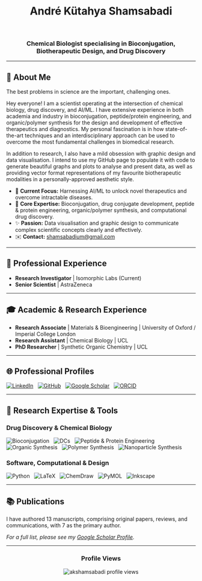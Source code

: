 <div align="center">
<h1>André Kütahya Shamsabadi</h1>
  <h3>Chemical Biologist specialising in Bioconjugation, Biotherapeutic Design, and Drug Discovery</h3>
</div>

---

## 👤 About Me

The best problems in science are the important, challenging ones.

Hey everyone! I am a scientist operating at the intersection of chemical biology, drug discovery, and AI/ML. I have extensive experience in both academia and industry in bioconjugation, peptide/protein engineering, and organic/polymer synthesis for the design and development of effective therapeutics and diagnostics. My personal fascination is in how state-of-the-art techniques and an interdisciplinary approach can be used to overcome the most fundamental challenges in biomedical research.

In addition to research, I also have a mild obsession with graphic design and data visualisation. I intend to use my GitHub page to populate it with code to generate beautiful graphs and plots to analyse and present data, as well as providing vector format representations of my favourite biotherapeutic modalities in a personally-approved aesthetic style.

- 🔭 **Current Focus:** Harnessing AI/ML to unlock novel therapeutics and overcome intractable diseases.
- 🧪 **Core Expertise:** Bioconjugation, drug conjugate development, peptide & protein engineering, organic/polymer synthesis, and computational drug discovery.
- ✨ **Passion:** Data visualisation and graphic design to communicate complex scientific concepts clearly and effectively.
- ✉️ **Contact:** shamsabadium@gmail.com

---

## 🔬 Professional Experience

- **Research Investigator** | Isomorphic Labs (Current)
- **Senior Scientist** | AstraZeneca

---

## 🎓 Academic & Research Experience

- **Research Associate** | Materials & Bioengineering | University of Oxford / Imperial College London
- **Research Assistant** | Chemical Biology | UCL
- **PhD Researcher** | Synthetic Organic Chemistry | UCL

---

## 🌐 Professional Profiles

<div align="left">
  <a href="https://www.linkedin.com/in/akshamsabadi/" target="_blank"><img src="https://img.shields.io/badge/LinkedIn-0077B5?style=for-the-badge&logo=linkedin&logoColor=white" alt="LinkedIn"/></a>
  &nbsp;
  <a href="https://github.com/akshamsabadi" target="_blank"><img src="https://img.shields.io/badge/GitHub-181717?style=for-the-badge&logo=github&logoColor=white" alt="GitHub"/></a>
  &nbsp;
  <a href="https://scholar.google.co.uk/citations?user=LZmZFtMAAAAJ&hl=en&oi=ao" target="_blank"><img src="https://img.shields.io/badge/Google_Scholar-4285F4?style=for-the-badge&logo=google-scholar&logoColor=white" alt="Google Scholar"/></a>
  &nbsp;
  <a href="https://orcid.org/0000-0001-8466-5621" target="_blank"><img src="https://img.shields.io/badge/ORCID-A6CE39?style=for-the-badge&logo=orcid&logoColor=white" alt="ORCID"/></a>
</div>

---

## 🧪 Research Expertise & Tools

### Drug Discovery & Chemical Biology
<p>
  <img src="https://img.shields.io/badge/Bioconjugation-7D3C98?style=for-the-badge" alt="Bioconjugation"/>
  &nbsp;
  <img src="https://img.shields.io/badge/Drug_Conjugates-A569BD?style=for-the-badge" alt="DCs"/>
  &nbsp;
  <img src="https://img.shields.io/badge/Peptide_&_Protein_Engineering-8E44AD?style=for-the-badge" alt="Peptide & Protein Engineering"/>
  &nbsp;
  <img src="https://img.shields.io/badge/Organic_Synthesis-D35400?style=for-the-badge" alt="Organic Synthesis"/>
  &nbsp;
  <img src="https://img.shields.io/badge/Polymer_Synthesis-E67E22?style=for-the-badge" alt="Polymer Synthesis"/>
  &nbsp;
  <img src="https://img.shields.io/badge/Nanoparticle_Synthesis-F39C12?style=for-the-badge" alt="Nanoparticle Synthesis"/>
</p>

### Software, Computational & Design
<p>
  <img src="https://img.shields.io/badge/Python_(Data_Analysis/ML)-3776AB?style=for-the-badge&logo=python&logoColor=white" alt="Python"/>
  &nbsp;
  <img src="https://img.shields.io/badge/LaTeX-008080?style=for-the-badge&logo=latex&logoColor=white" alt="LaTeX"/>
  &nbsp;
  <img src="https://img.shields.io/badge/ChemDraw-730039?style=for-the-badge&logo=moleculer&logoColor=white" alt="ChemDraw"/>
  &nbsp;
  <img src="https://img.shields.io/badge/PyMOL-0066CC?style=for-the-badge&logo=react&logoColor=white" alt="PyMOL"/>
  &nbsp;
  <img src="https://img.shields.io/badge/Inkscape_(Graphic_Design)-000000?style=for-the-badge&logo=inkscape&logoColor=white" alt="Inkscape"/>
</p>

---

## 📚 Publications

I have authored 13 manuscripts, comprising original papers, reviews, and communications, with 7 as the primary author.

*For a full list, please see my [Google Scholar Profile](https://scholar.google.co.uk/citations?user=LZmZFtMAAAAJ&hl=en&oi=ao).*

---

<div align="center">
  <h3>Profile Views</h3>
  <img src="https://komarev.com/ghpvc/?username=akshamsabadi&label=PROFILE+VIEWS&color=blueviolet&style=flat-square" alt="akshamsabadi profile views" />
</div>
